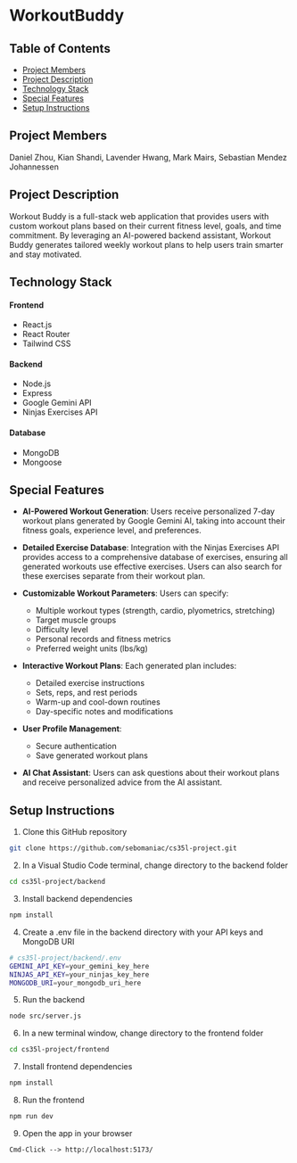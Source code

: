 # WorkoutBuddy

## Table of Contents
- [Project Members](#project-members)
- [Project Description](#project-description)
- [Technology Stack](#technology-stack)
- [Special Features](#special-features)
- [Setup Instructions](#setup-instructions)

## Project Members
Daniel Zhou, Kian Shandi, Lavender Hwang, Mark Mairs, Sebastian Mendez Johannessen

## Project Description
Workout Buddy is a full-stack web application that provides users with custom workout plans based on their current fitness level, goals, and time commitment. By leveraging an AI-powered backend assistant, Workout Buddy generates tailored weekly workout plans to help users train smarter and stay motivated.

## Technology Stack
#### Frontend
- React.js
- React Router
- Tailwind CSS
#### Backend
- Node.js
- Express
- Google Gemini API
- Ninjas Exercises API
#### Database
- MongoDB
- Mongoose

## Special Features
- **AI-Powered Workout Generation**: Users receive personalized 7-day workout plans generated by Google Gemini AI, taking into account their fitness goals, experience level, and preferences.

- **Detailed Exercise Database**: Integration with the Ninjas Exercises API provides access to a comprehensive database of exercises, ensuring all generated workouts use effective exercises. Users can also search for these exercises separate from their workout plan.

- **Customizable Workout Parameters**: Users can specify:
  - Multiple workout types (strength, cardio, plyometrics, stretching)
  - Target muscle groups
  - Difficulty level
  - Personal records and fitness metrics
  - Preferred weight units (lbs/kg)

- **Interactive Workout Plans**: Each generated plan includes:
  - Detailed exercise instructions
  - Sets, reps, and rest periods
  - Warm-up and cool-down routines
  - Day-specific notes and modifications

- **User Profile Management**: 
  - Secure authentication
  - Save generated workout plans

- **AI Chat Assistant**: Users can ask questions about their workout plans and receive personalized advice from the AI assistant.

## Setup Instructions
1. Clone this GitHub repository
```bash
git clone https://github.com/sebomaniac/cs35l-project.git
```

2. In a Visual Studio Code terminal, change directory to the backend folder
```bash
cd cs35l-project/backend
```

3. Install backend dependencies
```bash
npm install
```

4. Create a .env file in the backend directory with your API keys and MongoDB URI
```bash
# cs35l-project/backend/.env
GEMINI_API_KEY=your_gemini_key_here
NINJAS_API_KEY=your_ninjas_key_here
MONGODB_URI=your_mongodb_uri_here
```

5. Run the backend
```bash
node src/server.js
```

6. In a new terminal window, change directory to the frontend folder
```bash
cd cs35l-project/frontend
```

7. Install frontend dependencies
```bash
npm install
```

8. Run the frontend
```bash
npm run dev
```

9. Open the app in your browser
```
Cmd-Click --> http://localhost:5173/
```